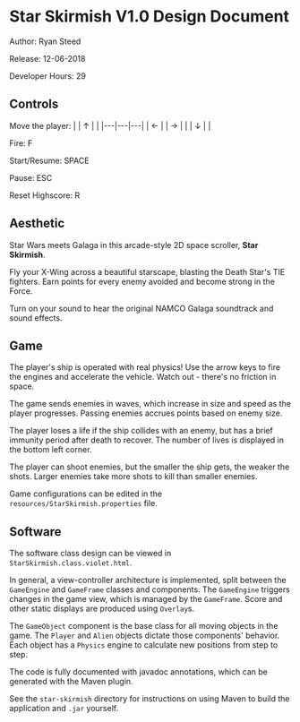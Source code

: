 # Star Skirmish V1.0 Design Document

Author: Ryan Steed

Release: 12-06-2018

Developer Hours: 29

## Controls

Move the player:
|   | ↑ |   |
|---|---|---|
| ← |   | → |
|   | ↓ |   |

Fire: F

Start/Resume: SPACE

Pause: ESC

Reset Highscore: R

## Aesthetic

Star Wars meets Galaga in this arcade-style 2D space scroller, **Star Skirmish**.

Fly your X-Wing across a beautiful starscape, blasting the Death Star's TIE fighters. Earn points for every enemy avoided and become strong in the Force.

Turn on your sound to hear the original NAMCO Galaga soundtrack and sound effects.

## Game

The player's ship is operated with real physics! Use the arrow keys to fire the engines and accelerate the vehicle. Watch out - there's no friction in space.

The game sends enemies in waves, which increase in size and speed as the player progresses. Passing enemies accrues points based on enemy size.

The player loses a life if the ship collides with an enemy, but has a brief immunity period after death to recover. The number of lives is displayed in the bottom left corner.

The player can shoot enemies, but the smaller the ship gets, the weaker the shots. Larger enemies take more shots to kill than smaller enemies.

Game configurations can be edited in the `resources/StarSkirmish.properties` file.

## Software

The software class design can be viewed in `StarSkirmish.class.violet.html`.

In general, a view-controller architecture is implemented, split between the `GameEngine` and `GameFrame` classes and components. The `GameEngine` triggers changes in the game view, which is managed by the `GameFrame`. Score and other static displays are produced using `Overlay`s.

The `GameObject` component is the base class for all moving objects in the game. The `Player` and `Alien` objects dictate those components' behavior. Each object has a `Physics` engine to calculate new positions from step to step.

The code is fully documented with javadoc annotations, which can be generated with the Maven plugin.

See the `star-skirmish` directory for instructions on using Maven to build the application and `.jar` yourself.